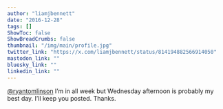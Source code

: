 ```yaml
---
author: "liamjbennett"
date: "2016-12-28"
tags: []
ShowToc: false
ShowBreadCrumbs: false
thumbnail: "/img/main/profile.jpg"
twitter_link: "https://x.com/liamjbennett/status/814194882566914050"
mastodon_link: ""
bluesky_link: ""
linkedin_link: ""
---
```


[@ryantomlinson](https://x.com/ryantomlinson) I’m in all week but Wednesday afternoon is probably my best day. I’ll keep you posted. Thanks.

